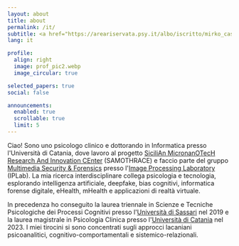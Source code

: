 ```yaml
---
layout: about
title: about
permalink: /it/
subtitle: <a href="https://areariservata.psy.it/albo/iscritto/mirko_casu_218564" target="_blank" rel="noopener">Psicologo clinico</a>, dottorando in Informatica presso l'Università di Catania.
lang: it

profile:
  align: right
  image: prof_pic2.webp
  image_circular: true

selected_papers: true
social: false

announcements:
  enabled: true
  scrollable: true
  limit: 5
---
```


<p>
  <span>Ciao! Sono uno psicologo clinico e dottorando in Informatica presso l'Università di Catania, dove lavoro al progetto </span>
  <a href="https://samothrace.eu/" target="_blank" rel="noopener">SiciliAn MicronanOTecH Research And Innovation CEnter</a>
  <span> (SAMOTHRACE) e faccio parte del gruppo </span>
  <a href="https://iplab.dmi.unict.it/mfs/" target="_blank" rel="noopener">Multimedia Security & Forensics</a>
  <span> presso l'</span><a href="https://iplab.dmi.unict.it/" target="_blank" rel="noopener">Image Processing Laboratory</a>
  <span> (IPLab). La mia ricerca interdisciplinare collega psicologia e tecnologia, esplorando intelligenza artificiale, deepfake, bias cognitivi, informatica forense digitale, eHealth, mHealth e applicazioni di realtà virtuale.</span>
</p>

<p>
  <span>In precedenza ho conseguito la laurea triennale in Scienze e Tecniche Psicologiche dei Processi Cognitivi presso l'</span><a href="https://www.uniss.it/" target="_blank" rel="noopener">Università di Sassari</a>
  <span> nel 2019 e la laurea magistrale in Psicologia Clinica presso l'</span><a href="https://www.unict.it/" target="_blank" rel="noopener">Università di Catania</a>
  <span> nel 2023. I miei tirocini si sono concentrati sugli approcci lacaniani psicoanalitici, cognitivo-comportamentali e sistemico-relazionali.</span>
</p>
